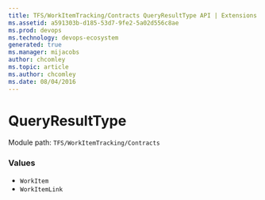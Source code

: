 ```yaml
---
title: TFS/WorkItemTracking/Contracts QueryResultType API | Extensions for Azure DevOps Services
ms.assetid: a591303b-d185-53d7-9fe2-5a02d556c8ae
ms.prod: devops
ms.technology: devops-ecosystem
generated: true
ms.manager: mijacobs
author: chcomley
ms.topic: article
ms.author: chcomley
ms.date: 08/04/2016
---
```


# QueryResultType

Module path: `TFS/WorkItemTracking/Contracts`

### Values

* `WorkItem` 
* `WorkItemLink` 
